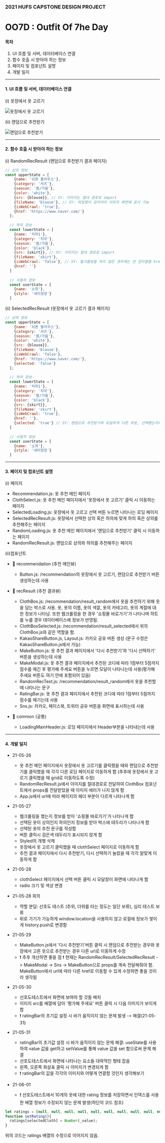 ### 2021 HUFS CAPSTONE DESIGN PROJECT
# OO7D : Outfit Of 7he Day

#### 목차
1. UI 흐름 및 서버, 데이터베이스 연결
2. 함수 호출 시 받아야 하는 정보
3. 페이지 및 컴포넌트 설명
4. 개발 일지

***

#### 1. UI 흐름 및 서버, 데이터베이스 연결

(i) 옷장에서 옷 고르기

![옷장에서 옷 고르기](https://user-images.githubusercontent.com/38969686/119990213-08ccb380-c003-11eb-94b8-4a8726bdefd2.jpg)

(ii) 랜덤으로 추천받기

![랜덤으로 추천받기](https://user-images.githubusercontent.com/38969686/119990226-0c603a80-c003-11eb-9bea-05af875e02da.jpg)

***

#### 2. 함수 호출 시 받아야 하는 정보

(i) RandomRecResult (랜덤으로 추천받기 결과 페이지)
```javascript
// 상의 정보
const upperState = [
    {name: '쉬폰 블라우스'},
    {category: '셔츠'},
    {season: '봄/가을'},
    {color: 'white'},
    {src: {blouse}}, // SY: 이미지는 절대 경로로 import
    {fileName: 'blouse'}, // SY: 파일명이 있어야지 이미지 화면에 표시 가능
    {isWebCrawl: 'true'},
    {href: 'https://www.naver.com/'}
  ];
  
  // 하의 정보
  const lowerState = [
    {name: '치마1'},
    {category: '치마'},
    {season: '봄/가을'},
    {color: 'black'},
    {src: {skirt}}, // SY: 이미지는 절대 경로로 import
    {fileName: 'skirt'},
    {isWebCrawl: 'false'}, // SY: 웹크롤링을 하지 않은 경우에는 빈 문자열을 href로 받아야 함
    {href: ''}
  ]
  
  // 사용자 정보
  const userState = [
    {name: '소희'},
    {style: '세미정장'}
  ]
  ```

(ii) SelectedRecResult (옷장에서 옷 고르기 결과 페이지)
```javascript
// 상의 정보
const upperState = [
    {name: '쉬폰 블라우스'},
    {category: '셔츠'},
    {season: '봄/가을'},
    {color: 'white'},
    {src: {blouse}},
    {fileName: 'blouse'},
    {isWebCrawl: 'false'},
    {href: 'https://www.naver.com/'},
    {selected: 'false'}
  ];
  
  // 하의 정보
  const lowerState = [
    {name: '치마1'},
    {category: '치마'},
    {season: '봄/가을'},
    {color: 'black'},
    {src: {skirt}},
    {fileName: 'skirt'},
    {isWebCrawl: 'true'},
    {href: ''},
    {selected: 'true'} // SY: 랜덤으로 추천받기와 유일하게 다른 부분, 선택됐는지에 대한 정보 받아야 함
  ]
  
  // 사용자 정보
  const userState = [
    {name: '소희'},
    {style: '세미정장'}
  ]
```

***

#### 3. 페이지 및 컴포넌트 설명
(i) 페이지
- Recommendation.js: 옷 추천 메인 페이지
- ClothSelect.js: 옷 추천 메인 페이지에서 '옷장에서 옷 고르기' 클릭 시 이동하는 페이지
- SelectedLoading.js: 옷장에서 옷 고르고 선택 버튼 누르면 나타나는 로딩 페이지
- SelectedRecResult.js: 옷장에서 선택한 상의 혹은 하의에 맞게 하의 혹은 상의를 추천해주는 페이지
- RandomLoading.js: 옷 추천 메인 페이지에서 '랜덤으로 추천받기' 클릭 시 이동하는 페이지
- RandomRecResult.js: 랜덤으로 상의와 하의를 추천해주는 페이지

(ii)컴포넌트
- :seedling: recommendation (추천 메인뷰)
  - Button.js: /recommendation의 옷장에서 옷 고르기, 랜덤으로 추천받기 버튼 생성하는데 사용

- :seedling: recResult (추천 결과뷰)
  - ClothBox.js: /recommendation/result_random에서 옷을 추천하기 위해 옷을 담는 박스로 사용. 옷, 옷의 이름, 옷의 색깔, 옷의 카테고리, 옷의 계절에 대한 정보가 나타남. 또한 웹크롤링을 한 경우 '쇼핑몰 바로가기'가 나타나며 하트를 누를 경우 데이터베이스에 정보가 반영됨.
  - ClothBoxSelected.js: /recommendation/result_selected에서 위의 ClothBox.js와 같은 역할을 함.
  - KakaoShareButton.js, Layout.js: 카카오 공유 버튼 생성 (문구 수정은 KakaoShareButton.js에서 가능)
  - MakeButton.js: 옷 추천 결과 페이지에서 '다시 추천받기'와 '다시 선택하기' 버튼을 생성하는데 사용
  - MakeModal.js: 옷 추천 결과 페이지에서 추천된 코디에 따라 1점부터 5점까지 점수를 매긴 후 평가해 주세요 버튼을 누르면 모달이 나타나는데 사용(평가해 주세요 버튼도 여기 안에 포함되어 있음)
  - RandomRecText.js: /recommendation/result_random에서 옷을 추천할 때 나타나는 문구
  - RatingBar.js: 옷 추천 결과 페이지에서 추천된 코디에 따라 1점부터 5점까지 점수를 매기는데 사용
  - Sns.js: 카카오, 페이스북, 트위터 공유 버튼을 화면에 표시하는데 사용

- :seedling: common (공통)
  - LoadingMainHeader.js: 로딩 페이지에서 Header부분을 나타내는데 사용 

***

#### 4. 개발 일지

- 21-05-26
  - 옷 추천 메인 페이지에서 옷장에서 옷 고르기를 클릭했을 때와 랜덤으로 추천받기를 클릭했을 때 각각 다른 로딩 페이지로 이동하게 함 (추후에 옷장에서 옷 고르기 클릭했을 때 grid로 이동하도록 수정)
  - RandomRecResult.js에서 이미지를 절대경로로 전달하여 ClothBox 컴포넌트에서 props를 전달받았을 때 이미지 에러가 나지 않게 함
  - App.js에서 url에 따라 페이지의 헤더 부분이 다르게 나타나게 함

- 21-05-27
  - 웹크롤링을 했는지 정보를 받아 '쇼핑몰 바로가기'가 나타나게 함
  - 선택된 옷이 상의인지 하의인지 정보를 받아 박스에 테두리가 나타나게 함
  - 선택된 옷의 추천 문구를 작성함
  - 버튼 클릭시 검은색 테두리가 표시되지 않게 함
  - Styled의 개행 삭제
  - 옷장에서 옷 고르기 클릭했을 때 clothSelect 페이지로 이동하게 함
  - 추천 결과 페이지에서 다시 추천받기, 다시 선택하기 눌렀을 때 각각 알맞게 이동하게 함

- 21-05-28
  - clothSelect 페이지에서 선택 버튼 클릭 시 모달창이 화면에 나타나게 함
  - radio 크기 및 색상 변경

- 21-05-28 회의
  - 역할 분담: 선호도 테스트 (추위, 더위를 타는 정도는 일단 보류), 심리 테스트 보류
  - 뒤로 가기가 가능하게 window.location을 사용하지 않고 로컬에 정보가 쌓이게 history.push로 변경함

- 21-05-29
  - MakeButton.js에서 '다시 추천받기'버튼 클릭 시 랜덤으로 추천받는 경우와 옷장에서 고른 옷으로 추천받는 경우 다른 url로 이동하게 수정
  - :exclamation: 추후 개선하면 좋을 점 :exclamation: 현재는 RandomRecResult/SelectedRecResult -> MakeModal -> Sns -> MakeButton으로 props를 계속 전달해줘야 함. MakeButton에서 url에 따라 다른 href로 이동할 수 있게 수정하면 좋을 것이라 생각됨 

- 21-05-30
  - 선호도테스트에서 화면에 보여야 할 것들 배치
  - 이미지 src를 배열에 담아 '평가해 주세요' 버튼 클릭 시 다음 이미지가 보이게 함
  -  :exclamation: ratingBar의 초기값 설정 시 바가 움직이지 않는 문제 발생 -> 해결(21-05-31)

- 21-05-31
  - ratingBar의 초기값 설정 시 바가 움직이지 않는 문제 해결: useState를 사용하여 value 값을 get하고 setValue를 통해 value 값을 set 함으로써 문제 해결
  - 선호도테스트에서 화면에 나타나는 요소들 대략적인 형태 잡음
  - 왼쪽, 오른쪽 화살표 클릭 시 이미지가 변경되게 함
  - :exclamation: ratingBar의 값을 각각의 이미지와 어떻게 연결할 것인지 생각해보기

- 21-06-01
  - :exclamation: 선호도테스트에서 10개의 옷에 대한 rating 정보를 저장하면서 인덱스를 사용한 배열 정보가 수정되지 않는 문제 발생(하단의 코드 참조)
```javascript
let ratings = [null, null, null, null, null, null, null, null, null, null];
function setRating(){
  ratings[selectedCloth] = Number(_value);
}
```
위의 코드는 ratings 배열의 수정으로 이어지지 않음.
